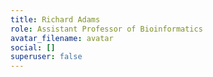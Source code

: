 ```yaml
---
title: Richard Adams
role: Assistant Professor of Bioinformatics
avatar_filename: avatar
social: []
superuser: false
---
```

